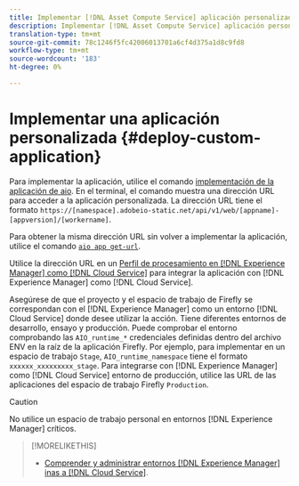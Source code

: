 ```yaml
---
title: Implementar [!DNL Asset Compute Service] aplicación personalizada.
description: Implementar [!DNL Asset Compute Service] aplicación personalizada.
translation-type: tm+mt
source-git-commit: 78c1246f5fc42006013701a6cf4d375a1d8c9fd8
workflow-type: tm+mt
source-wordcount: '183'
ht-degree: 0%

---
```



# Implementar una aplicación personalizada {#deploy-custom-application}

Para implementar la aplicación, utilice el comando [implementación de la aplicación de aio](https://github.com/adobe/aio-cli#aio-appdeploy). En el terminal, el comando muestra una dirección URL para acceder a la aplicación personalizada. La dirección URL tiene el formato `https://[namespace].adobeio-static.net/api/v1/web/[appname]-[appversion]/[workername]`.

Para obtener la misma dirección URL sin volver a implementar la aplicación, utilice el comando [`aio app get-url`](https://github.com/adobe/aio-cli#aio-appget-url-action).

Utilice la dirección URL en un [Perfil de procesamiento en [!DNL Experience Manager] como [!DNL Cloud Service]](https://experienceleague.adobe.com/docs/experience-manager-cloud-service/assets/manage/asset-microservices-configure-and-use.html) para integrar la aplicación con [!DNL Experience Manager] como [!DNL Cloud Service].

Asegúrese de que el proyecto y el espacio de trabajo de Firefly se correspondan con el [!DNL Experience Manager] como un entorno [!DNL Cloud Service] donde desee utilizar la acción. Tiene diferentes entornos de desarrollo, ensayo y producción. Puede comprobar el entorno comprobando las `AIO_runtime_*` credenciales definidas dentro del archivo ENV en la raíz de la aplicación Firefly. Por ejemplo, para implementar en un espacio de trabajo `Stage`, `AIO_runtime_namespace` tiene el formato `xxxxxx_xxxxxxxxx_stage`. Para integrarse con [!DNL Experience Manager] como [!DNL Cloud Service] entorno de producción, utilice las URL de las aplicaciones del espacio de trabajo Firefly `Production`.

>[!CAUTION]
>
>No utilice un espacio de trabajo personal en entornos [!DNL Experience Manager] críticos.

>[!MORELIKETHIS]
>
>* [Comprender y administrar entornos  [!DNL Experience Manager] inas a [!DNL Cloud Service]](https://experienceleague.adobe.com/docs/experience-manager-cloud-service/implementing/using-cloud-manager/manage-environments.html).

